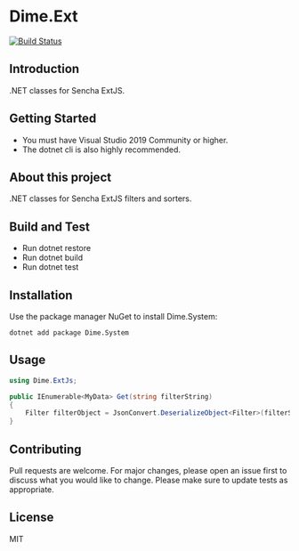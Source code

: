 # Dime.Ext

[![Build Status](https://dev.azure.com/dimenicsbe/Utilities/_apis/build/status/Ext%20-%20MAIN%20-%20CI?branchName=master)](https://dev.azure.com/dimenicsbe/Utilities/_build/latest?definitionId=66&branchName=master)

## Introduction

.NET classes for Sencha ExtJS.

## Getting Started

- You must have Visual Studio 2019 Community or higher.
- The dotnet cli is also highly recommended.

## About this project

.NET classes for Sencha ExtJS filters and sorters.

## Build and Test

- Run dotnet restore
- Run dotnet build
- Run dotnet test

## Installation

Use the package manager NuGet to install Dime.System:

`dotnet add package Dime.System`

## Usage

``` csharp
using Dime.ExtJs;

public IEnumerable<MyData> Get(string filterString)
{
    Filter filterObject = JsonConvert.DeserializeObject<Filter>(filterString);
}
```

## Contributing

Pull requests are welcome. For major changes, please open an issue first to discuss what you would like to change.
Please make sure to update tests as appropriate.

## License

MIT